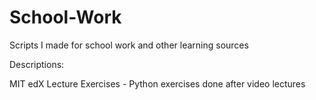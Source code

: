 # School-Work
Scripts I made for school work and other learning sources

Descriptions:

MIT edX Lecture Exercises - Python exercises done after video lectures
